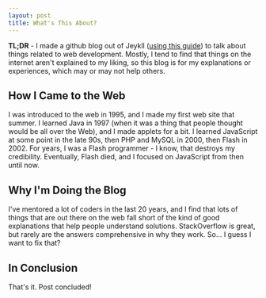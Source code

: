 ```yaml
---
layout: post
title: What's This About?
---
```


__TL;DR__ - I made a github blog out of Jeykll ([using this guide](http://www.smashingmagazine.com/2014/08/build-blog-jekyll-github-pages/)) to talk about things related to web development. Mostly, I tend to find that things on the internet aren't explained to my liking, so this blog is for my explanations or experiences, which may or may not help others.

## How I Came to the Web
I was introduced to the web in 1995, and I made my first web site that summer. I learned Java in 1997 (when it was a thing that people thought would be all over the Web), and I made applets for a bit. I learned JavaScript at some point in the late 90s, then PHP and MySQL in 2000, then Flash in 2002. For years, I was a Flash programmer - I know, that destroys my credibility. Eventually, Flash died, and I focused on JavaScript from then until now.

## Why I'm Doing the Blog
I've mentored a lot of coders in the last 20 years, and I find that lots of things that are out there on the web fall short of the kind of good explanations that help people understand solutions. StackOverflow is great, but rarely are the answers comprehensive in why they work. So... I guess I want to fix that?

## In Conclusion
That's it. Post concluded!
